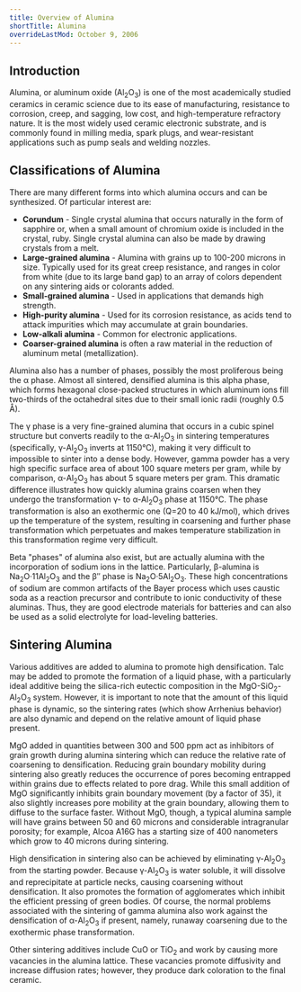 ```yaml
---
title: Overview of Alumina
shortTitle: Alumina
overrideLastMod: October 9, 2006
---
```


## Introduction

Alumina, or aluminum oxide (Al<sub>2</sub>O<sub>3</sub>) is one of the most
academically studied ceramics in ceramic science due to its ease of
manufacturing, resistance to corrosion, creep, and sagging, low cost, and
high-temperature refractory nature.  It is the most widely used ceramic
electronic substrate, and is commonly found in milling media, spark plugs, and
wear-resistant applications such as pump seals and welding nozzles.

## Classifications of Alumina

There are many different forms into which alumina occurs and can be
synthesized.  Of particular interest are:

- **Corundum** - Single crystal alumina that occurs naturally in the form of
  sapphire or, when a small amount of chromium oxide is included in the
  crystal, ruby.  Single crystal alumina can also be made by drawing crystals
  from a melt.
- **Large-grained alumina** - Alumina with grains up to 100-200 microns in
  size.  Typically used for its great creep resistance, and ranges in color
  from white (due to its large band gap) to an array of colors dependent on
  any sintering aids or colorants added.
- **Small-grained alumina** - Used in applications that demands high strength.
- **High-purity alumina** - Used for its corrosion resistance, as acids tend
  to attack impurities which may accumulate at grain boundaries.
- **Low-alkali alumina** - Common for electronic applications.
- **Coarser-grained alumina** is often a raw material in the reduction of
  aluminum metal (metallization).

Alumina also has a number of phases, possibly the most proliferous being the
&alpha; phase.  Almost all sintered, densified alumina is this alpha phase,
which forms hexagonal close-packed structures in which aluminum ions fill
two-thirds of the octahedral sites due to their small ionic radii (roughly 0.5
&Aring;).

The &gamma; phase is a very fine-grained alumina that occurs in a cubic spinel
structure but converts readily to the &alpha;-Al<sub>2</sub>O<sub>3</sub> in
sintering temperatures (specifically, &gamma;-Al<sub>2</sub>O<sub>3</sub>
inverts at 1150&deg;C), making it very difficult to impossible to sinter into a
dense body.  However, gamma powder has a very high specific surface area of
about 100 square meters per gram, while by comparison,
&alpha;-Al<sub>2</sub>O<sub>3</sub> has about 5 square meters per gram. 
This dramatic difference illustrates how quickly alumina grains coarsen when
they undergo the transformation &gamma;- to &alpha;-Al<sub>2</sub>O<sub>3</sub>
phase at 1150&deg;C.  The phase transformation is also an exothermic one (Q=20
to 40 kJ/mol), which drives up the temperature of the system, resulting in
coarsening and further phase transformation which perpetuates and makes
temperature stabilization in this transformation regime very difficult.

Beta "phases" of alumina also exist, but are actually alumina with the
incorporation of sodium ions in the lattice.  Particularly, &beta;-alumina
is Na<sub>2</sub>O&middot;11Al<sub>2</sub>O<sub>3</sub> and the &beta;&Prime;
phase is Na<sub>2</sub>O&middot;5Al<sub>2</sub>O<sub>3</sub>.  These high
concentrations of sodium are common artifacts of the Bayer process which uses
caustic soda as a reaction precursor and contribute to ionic conductivity of
these aluminas.  Thus, they are good electrode materials for batteries and can
also be used as a solid electrolyte for load-leveling batteries.

## Sintering Alumina

Various additives are added to alumina to promote high densification.  Talc
may be added to promote the formation of a liquid phase, with a particularly
ideal additive being the silica-rich eutectic composition in the
MgO-SiO<sub>2</sub>-Al<sub>2</sub>O<sub>3</sub> system.  However, it is
important to note that the amount of this liquid phase is dynamic, so the
sintering rates (which show Arrhenius behavior) are also dynamic and depend on
the relative amount of liquid phase present.

MgO added in quantities between 300 and 500 ppm act as inhibitors of grain
growth during alumina sintering which can reduce the relative rate of
coarsening to densification.  Reducing grain boundary mobility during
sintering also greatly reduces the occurrence of pores becoming entrapped
within grains due to effects related to pore drag.  While this small addition
of MgO significantly inhibits grain boundary movement (by a factor of 35), it
also slightly increases pore mobility at the grain boundary, allowing them to
diffuse to the surface faster.  Without MgO, though, a typical alumina sample
will have grains between 50 and 60 microns and considerable intragranular
porosity; for example, Alcoa A16G has a starting size of 400 nanometers which
grow to 40 microns during sintering.

High densification in sintering also can be achieved by eliminating
&gamma;-Al<sub>2</sub>O<sub>3</sub> from the starting powder.  Because
&gamma;-Al<sub>2</sub>O<sub>3</sub> is water soluble, it will dissolve and
reprecipitate at particle necks, causing coarsening without densification.  It
also promotes the formation of agglomerates which inhibit the efficient
pressing of green bodies.  Of course, the normal problems associated with the
sintering of gamma alumina also work against the densification of
&alpha;-Al<sub>2</sub>O<sub>3</sub> if present, namely, runaway coarsening due
to the exothermic phase transformation.

Other sintering additives include CuO or TiO<sub>2</sub> and work by causing
more vacancies in the alumina lattice.  These vacancies promote diffusivity
and increase diffusion rates; however, they produce dark coloration to the
final ceramic.
